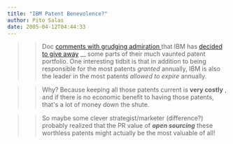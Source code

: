 ```yaml
---
title: "IBM Patent Benevolence?"
author: Pito Salas
date: 2005-04-12T04:44:33
---
```



>>

>> Doc [comments with grudging admiration
](<http://doc.weblogs.com/2005/04/11#someOfTheNewsThatsFitToShare>)that IBM
has [decided to give
away](<http://www.nytimes.com/2005/04/11/technology/11ibm.html?ex=1270872000&en=dbc95a2028b33bbe&ei=5090&partner=rssuserland>)
__ some parts of their much vaunted patent portfolio. One interesting tidbit
is that in addition to being responsible for the most patents _granted_
annually, IBM is also the leader in the most patents _allowed to expire_
annually.

>>

>> Why? Because keeping all those patents current is **very costly** , and if
there is no economic benefit to having those patents, that's a lot of money
down the shute.

>>

>> So maybe some clever strategist/marketer (difference?) probably realized
that the PR value of _**open sourcing**_ these worthless patents might
actually be the most valuable of all!



